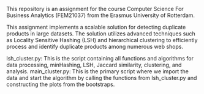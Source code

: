 
This repository is an assignment for the course Computer Science For Business Analytics (FEM21037) from the Erasmus University of Rotterdam.

This assignment implements a scalable solution for detecting duplicate products in large datasets. 
The solution utilizes advanced techniques such as Locality Sensitive Hashing (LSH) and hierarchical clustering to efficiently process and identify duplicate products among numerous web shops.

lsh_cluster.py: This is the script containing all functions and algorithms for data processing, minHashing, LSH, Jaccard similarity, clustering, and analysis.
main_cluster.py: This is the primary script where we import the data and start the algorithm by calling the functions from lsh_cluster.py and constructing the plots from the bootstraps.
